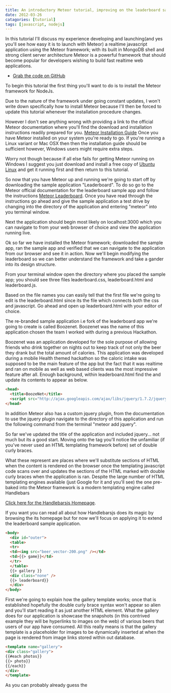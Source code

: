 ```yaml
---
title: An introductory Meteor tutorial, improving on the leaderboard sample app
date: 2012-03-26
catagories: [tutorial]
tags: [javascript, nodejs]
---
```

In this tutorial I'll discuss my experience developing and launching(and yes you'll see how easy it is to launch with Meteor) a realtime javascript application using the Meteor framework; with its built in MongoDB shell and strong client server architecture Meteor is a powerful framework that should become popular for developers wishing to build fast realtime web applications.

- <a href="https://github.com/taywils/Meteor_Tutorial_Code">Grab the code on GitHub</a>

To begin this tutorial the first thing you'll want to do is to install the Meteor framework for NodeJs. 

Due to the nature of the framework under going constant updates, I won't write down specifically how to install Meteor because I'll then be forced to update this tutorial whenever the installation procedure changes. 

However I don't see anything wrong with providing a link to the official Meteor documentation where you'll find the download and installation instructions readily prepared for you. <a href="http://docs.meteor.com/#quickstart">Meteor Installation Guide</a> Once you have Meteor installed on your system you're ready to go. If you're running a Linux variant or Mac OSX then then the installation guide should be sufficient however, Windows users might require extra steps. 

Worry not though because if all else fails for getting Meteor running on Windows I suggest you just download and install a free copy of <a href="http://www.ubuntu.com/">Ubuntu Linux</a> and get it running first and then return to this tutorial.

So now that you have Meteor up and running we're going to start off by downloading the sample application "Leaderboard". To do so go to the Meteor official documentation for the leaderboard sample app and follow the instructions <a href="http://www.meteor.com/examples/leaderboard">Meteor Leaderboard</a>. Once you have read through the instructions go ahead and give the sample application a test drive by changing into the directory of the application and entering "meteor" into you terminal window. 

Next the application should begin most likely on localhost:3000 which you can navigate to from your web browser of choice and view the application running live. 

Ok so far we have installed the Meteor framework; downloaded the sample app, ran the sample app and verified that we can navigate to the application from our browser and see it in action. 
Now we'll begin modifying the leaderboard so we can better understand the framework and take a gander into its design structure. 

From your terminal window open the directory where you placed the sample app; you should see three files leaderboard.css, leaderboard.html and leaderboard.js. 

Based on the file names you can easily tell that the first file we're going to edit is the leaderboard.html since its the file which connects both the css and javascript. 
Go ahead and open up leaderboard.html with your editor of choice.

The re-branded sample application i.e fork of the leaderboard app we're going to create is called Boozenet. Boozenet was the name of this application chosen the team I worked with during a previous Hackathon. 

Boozenet was an application developed for the sole purpose of allowing friends who drink together on nights out to keep track of not only the beer they drank but the total amount of calories. 
This application was developed during a mobile Health themed hackathon so the caloric intake was supposed to be the main feature of the app but the fact that it was realtime and ran on mobile as well as web based clients was the most impressive feature after all. 
Enough background, within leaderboard.html find the <head> and update its contents to appear as below.
```html
<head>
  <title>BoozeNet</title>
  <script src="http://ajax.googleapis.com/ajax/libs/jquery/1.7.2/jquery.min.js"></script>
</head>
```
In addition Meteor also has a custom jquery plugin, from the documentation to use the jquery plugin navigate to the directory of this application and run the following command from the terminal "meteor add jquery".

So far we've updated the title of the application and included jquery... not much but its a good start. 
Moving onto the <body> tag you'll notice the unfamiliar (if you've never used an HTML templating framework before) set of double curly braces. 

What these represent are places where we'll substitute sections of HTML when the content is rendered on the browser once the templating javascript code scans over and updates the sections of the HTML marked with double curly braces when the application is ran. 
Despite the large number of HTML templating engines available (just Google for it and you'll see) the one pre-baked into the Meteor framework is a modern templating engine called Handlebars 

<a href="http://handlebarsjs.com/">Click here for the Handlebarsjs Homepage</a>. 

If you want you can read all about how Handlebarsjs does its magic by browsing the its homepage but for now we'll focus on applying it to extend the leaderboard sample application. 
```html
<body>
  <div id="outer">
  <table>
  <tr>
  <td><img src="beer_vector-200.png" /></td>
  <td>{{> game}}</td>
  </tr>
  </table>
  {{> gallery }}
  <div class="none" />
  {{> leaderboard}}
  </div>
</body>
```
First we're going to explain how the gallery template works; once that is established hopefully the double curly brace syntax won't appear so alien and you'll start reading it as just another HTML element. What the gallery does for our application is showcase the snapshots (in this contrived example they will be hyperlinks to images on the web) of various beers that users of our app have consumed. All this really means is that the gallery template is a placeholder for images to be dynamically inserted at when the page is rendered from image links stored within out database.

```html
<template name="gallery">
<div class="gallery">
{{#each photos}}
{{> photo}}
{{/each}}
</div>
</template>
```
As you can probably already guess the <template> tag will substitute itself where the double braced enclosed word "gallery" appears earlier in the code. 
If you thought it was going to be more complicated than that you were wrong, working with the handlebarsjs template engine is quite easy... although there are way more advanced features we won't need to get into to those at this level of a tutorial. 
The next template we're going to create is the photo template which is to be  placed within the gallery template we just established.

```html
<template name="photo">
<img width="100" height="100" src="{{url}}" />
</template>
```

For those of you with eagle eyes you might have caught that the the template argument url differs slightly from the all previous template arguments we have passed thus far.
What the url lack is the leading > just after the second left-curly brace. 
How the absence of the > affects the code will come into play later when you start writing the javascript code but for now just let it be. 
Next we'll need to template the leaderboard... its similar to the gallery but instead of photos wrapped within a each sub-template we'll have players displayed instead.

```html
<template name="leaderboard">
<div class="leaderboard">
{{#each players}}
{{> player}}
{{/each}}
</div>

{{#if selected_name}}
<div class="details">
<div class="name">Whats Up {{selected_name}}</div>
<input type="button" class="uploadImg" value="Add Photo" />
<input id=&#039;imgUrlText&#039; type=&#039;text&#039; size="80" name=&#039;imageUrl&#039; class=&#039;imageUrl&#039; />
</div>
{{/if}}

{{#unless selected_name}}
<div class="none">Click a player to select</div>
{{/unless}}
</template>
```
Since we have just defined where the players template is going to fit onto the leaderboard we now have to create a template for them as well.
```html
<template name="player">
<div class="player {{selected}}">
<span class="name">{{name}} | {{phone}}</span>
<span class="score">Calories {{score}}</span>
</div>
</template>
```
Another thing you might have noticed is that in the above code the double curly brace appears within the value of the class tag. 
Which means that you can even inject templates within css; pretty cool if I'd say so. 
Moving on notice how the template references whether or not the player has been selected. 
That will become important once we get to the javascript part of this application where we'll actually define the events which take place when those conditionals are satisfied. 
Lastly all we have to do now is define the game template, which is just where we have our input form for new players.
```html
<template name="game">
<div class="newGame">
  <input type="button" class="newGame" value="New Game" />
<br />
<form class="standard_form">
  <label>Enter Phone#:</label><input id=&#039;phoneText&#039; type=&#039;text&#039; name=&#039;phoneNumber&#039; class=&#039;phoneNumber&#039; />
  <label>Enter Name:</label><input id=&#039;nameText&#039; type=&#039;text&#039; name=&#039;newName&#039; class=&#039;newName&#039; />
  <div class="submit_links">
  <input type="button" class="addDrinker" value="Join" />
  </div>
</form>

</div>
</template>
```
Now we are done with leaderboard.html.

Below is the CSS for leaderboard.css there isn't much to the CSS so just read through it if you want. 
Besides that you might just want to flat out replace your leaderboard.css instead of making additions to the file like we did for the html page. 
```css
body {
  font-family: 'Helvetica Neue', Helvetica, Arial, san-serif;
  font-weight: 200;
margin: 50px 0;
padding: 0;
         -webkit-user-select: none;
         -khtml-user-select: none;
         -moz-user-select: none;
         -o-user-select: none;
         user-select: none;
}

#outer {
width: 700px;
margin: 0 auto;    
}

.player {
padding: 5px;
}

.player .name {
display: inline-block;
width: 300px;
       font-size: 1.75em;
}

.player .score {
display: inline-block;
width: 100px;
       text-align: right;
       font-size: 2em;
       font-weight: bold;
color: #777;
}

.player.selected {
  background-color: yellow;
display: inline-block;
}

.player.selected .score {
color: black;
}

.details, .none {
  font-weight: bold;
  font-size: 2em;
  border-style: dashed none none none;
  border-color: #ccc;
  border-width: 4px;
margin: 50px 10px;
padding: 10px 0px;
}

.none {
color: #777;
}

input {
  border-color: #006699;
  border-style: solid;
  border-width: 1px;
color: #006699;
}

.standard_form {
width: 400px;
margin: 0px;
padding: 0px;
}

.standard_form label {
float: left;
width: 190px;
clear: both;
height: 20px;
}

.standard_form input {
float: right;
width: 200px;
height: 20px;
}

.submit_links {
clear: both;
}

.submit_links input {
float: right;
width: auto;
}

.leaderboard .player {
width: 610px;
clear: both;
}

.leaderboard .player .name {
width: 300px;
float: left;
}

.leaderboard .player .score {
width: 300px;
float: right;
}
```
For the final addition and where we get to see the true face of Meteor is within the javascript file.
So open leaderboard.js and we'll begin by taking apart the javascript section by section to make sure we understand what each part does and where we'll make additions to the sample code provided. 

```javascript
Players = new Meteor.Collection("players");
Photos = new Meteor.Collection("photos");
```

The first part is the addition of the Photos MongoDB Collection in addition to the regular Players Collection.
Thats simple enough but the interesting part we see next is how the each of the templates we coded in the HTML connects somehow to a Collection on the MongoDB.
One of the things I appreciate the most about the Meteor framework is how well they managed to make the connections between HTML templates and MongoDB collections crystal clear.
In particular pay attention to the conditional on the first line where we check whether the interaction is from the client.
This will become important later on where we describe what happens when the interation is on the server side.
Which is another cool thing about Meteor that you often don't see in a lot of other frameworks, clean separation between client and server object modeling. 
Often as I've seen before what happens is that the server side code is visibly connected to the database while its up to the developer to string together some sort of process for pushing the data to the client facing side.
```javascript
if (Meteor.is_client) {
  Template.leaderboard.players = function () {
    return Players.find({}, {sort: {score: -1, name: 1}});
  };

  Template.gallery.photos = function () {
    return Photos.find({});
  };

  Template.leaderboard.selected_name = function () {
    var player = Players.findOne(Session.get("selected_player"));
    return player && player.phone && player.name;
  };

  Template.player.selected = function () {
    return Session.equals("selected_player", this._id) ? "selected" : '';
  };
```
Next fill in the various html events which are triggered based on client input on the page where the app is displayed. 
The first event we'll code describes what happens when a user clicks the Image Upload button.
```javascript
    Template.leaderboard.events = {
      'click input.uploadImg': function() {
        var imgUrl = "";
        imgUrl = $('#imgUrlText').val();
        var imgSrc = imgUrl;

        if( imgUrl != "" ) {
          var player = Players.findOne(Session.get("selected_player"));
          Players.update(Session.get("selected_player"), {$inc: {score: 343}});
          Photos.insert({url: imgSrc, phone: player.phone });
        }
      }
    };
```
The code is pretty self explainatory but in short, we pull the image url, we take the selected player, increment her score and then insert the photo into our DB.
Then we handle what happens when a playername is clicked... it just sets the selected player.
```javascript
    Template.player.events = {
      'click': function () {
        Session.set("selected_player", this._id);
      }
    };
```
Finnally for the game template itself we need to handle two events, one in which a new player is added and the second when a new game is created.

The events for any template as you can tell by now is just a javascript Object so we can separate object member by a comma using a string as the key and function as the value.
```javascript
    Template.game.events = {
      'click input.newGame': function () {
        Players.remove({});
        Photos.remove({});
      },

      'click input.addDrinker': function () {
        var newScore = 0;
        var newName = null;
        var newPhoneNumber = null;

        newPhoneNumber = $('#phoneText').val();
        newName = $('#nameText').val();

        if( $.trim(newName) != "" && $.trim(newPhoneNumber) != "" ) {
          Players.insert({ name: newName, phone: newPhoneNumber, score: newScore });
        }
      }
    };
```
For the final part of the javascript we need to define how the Meteor server gets the data from the DB when the game is started which will then allow the client code to we coded above to behave properly.
```javascript
    if (Meteor.is_server) {
      Meteor.startup(function () {
          if (Players.find().count() === 0) {
            var names = [
            "Click New Game",
            ];

            for (var i = 0; i < names.length; i++) {
              Players.insert({name: names[i], phone: "", score: 0});
            }
          }

          if( Photos.find().count() === 0) {
            var pics = [
            "http://upload.wikimedia.org/wikipedia/commons/e/e5/Pale_Ale.jpg",
            "http://upload.wikimedia.org/wikipedia/commons/3/3e/Weizenbier.jpg",
            "http://upload.wikimedia.org/wikipedia/commons/9/99/Glass_of_K%C3%B6stritzer_Schwarzbier.jpg"
            ];

            for (var i = 0; i < pics.length; i++) {
            Photos.insert({url: pics[i], phone: ""});
            }
          }
      });
    }
```
The last thing you need to do in order to get the full code working together is to visit the github page for this code as this tutorial written here is more of in-depth documentation. So just git clone the project navigate to the main directory and run "meteor" from the terminal and browse to the site on your machine. 

Included within the GitHub code are the necessary image files you'll want as well.

